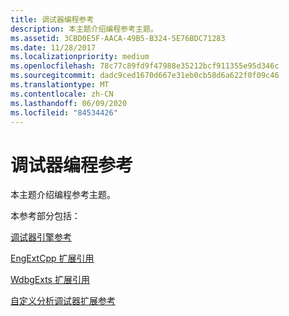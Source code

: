 ```yaml
---
title: 调试器编程参考
description: 本主题介绍编程参考主题。
ms.assetid: 3CBD0E5F-AACA-49B5-B324-5E76BDC71283
ms.date: 11/28/2017
ms.localizationpriority: medium
ms.openlocfilehash: 78c77c89fd9f47988e35212bcf911355e95d346c
ms.sourcegitcommit: dadc9ced1670d667e31eb0cb58d6a622f0f09c46
ms.translationtype: MT
ms.contentlocale: zh-CN
ms.lasthandoff: 06/09/2020
ms.locfileid: "84534426"
---
```

# <a name="debugger-programming-reference"></a>调试器编程参考


本主题介绍编程参考主题。

本参考部分包括：

[调试器引擎参考](debugger-engine-reference.md)

[EngExtCpp 扩展引用](https://docs.microsoft.com/windows-hardware/drivers/ddi/engextcpp/index)

[WdbgExts 扩展引用](https://docs.microsoft.com/windows-hardware/drivers/ddi/wdbgexts/)

[自定义分析调试器扩展参考](https://docs.microsoft.com/previous-versions/windows/hardware/previsioning-framework/mt809565(v=vs.85))

 





